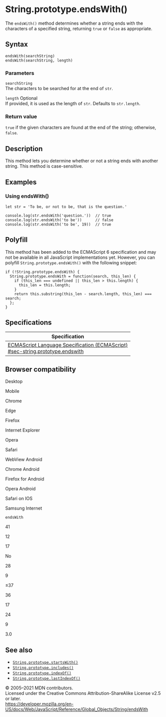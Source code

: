 String.prototype.endsWith()
===========================

The `endsWith()` method determines whether a string ends with the characters of a specified string, returning `true` or `false` as appropriate.

Syntax
------

    endsWith(searchString)
    endsWith(searchString, length)

### Parameters

`searchString`  
The characters to be searched for at the end of `str`.

 `length` <span class="badge inline optional">Optional</span>   
If provided, it is used as the length of `str`. Defaults to `str.length`.

### Return value

`true` if the given characters are found at the end of the string; otherwise, `false`.

Description
-----------

This method lets you determine whether or not a string ends with another string. This method is case-sensitive.

Examples
--------

### Using endsWith()

    let str = 'To be, or not to be, that is the question.'

    console.log(str.endsWith('question.'))  // true
    console.log(str.endsWith('to be'))      // false
    console.log(str.endsWith('to be', 19))  // true

Polyfill
--------

This method has been added to the ECMAScript 6 specification and may not be available in all JavaScript implementations yet. However, you can polyfill `String.prototype.endsWith()` with the following snippet:

    if (!String.prototype.endsWith) {
      String.prototype.endsWith = function(search, this_len) {
        if (this_len === undefined || this_len > this.length) {
          this_len = this.length;
        }
        return this.substring(this_len - search.length, this_len) === search;
      };
    }

Specifications
--------------

<table><thead><tr class="header"><th>Specification</th></tr></thead><tbody><tr class="odd"><td><a href="https://tc39.es/ecma262/#sec-string.prototype.endswith">ECMAScript Language Specification (ECMAScript)<br />
<span class="small">#sec-string.prototype.endswith</span></a></td></tr></tbody></table>

Browser compatibility
---------------------

Desktop

Mobile

Chrome

Edge

Firefox

Internet Explorer

Opera

Safari

WebView Android

Chrome Android

Firefox for Android

Opera Android

Safari on IOS

Samsung Internet

`endsWith`

41

12

17

No

28

9

≤37

36

17

24

9

3.0

See also
--------

-   [`String.prototype.startsWith()`](startswith)
-   [`String.prototype.includes()`](includes)
-   [`String.prototype.indexOf()`](indexof)
-   [`String.prototype.lastIndexOf()`](lastindexof)

© 2005–2021 MDN contributors.  
Licensed under the Creative Commons Attribution-ShareAlike License v2.5 or later.  
<a href="https://developer.mozilla.org/en-US/docs/Web/JavaScript/Reference/Global_Objects/String/endsWith" class="_attribution-link">https://developer.mozilla.org/en-US/docs/Web/JavaScript/Reference/Global_Objects/String/endsWith</a>
